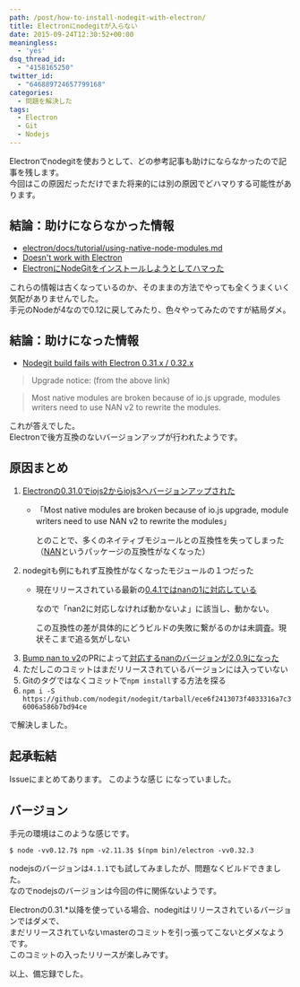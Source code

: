 ```yaml
---
path: /post/how-to-install-nodegit-with-electron/
title: Electronにnodegitが入らない
date: 2015-09-24T12:30:52+00:00
meaningless:
  - 'yes'
dsq_thread_id:
  - "4158165250"
twitter_id:
  - "646889724657799168"
categories:
  - 問題を解決した
tags:
  - Electron
  - Git
  - Nodejs
---
```

Electronでnodegitを使おうとして、どの参考記事も助けにならなかったので記事を残します。  
今回はこの原因だっただけでまた将来的には別の原因でどハマりする可能性があります。

<!--more-->

結論：助けにならなかった情報
----------------------------------------

* [electron/docs/tutorial/using-native-node-modules.md](https://github.com/atom/electron/blob/master/docs/tutorial/using-native-node-modules.md)
* [Doesn't work with Electron](https://github.com/nodegit/nodegit/issues/574)
* [ElectronにNodeGitをインストールしようとしてハマった](http://b.amberfrog.net/post/119528788216/electron%E3%81%ABnodegit%E3%82%92%E3%82%A4%E3%83%B3%E3%82%B9%E3%83%88%E3%83%BC%E3%83%AB%E3%81%97%E3%82%88%E3%81%86%E3%81%A8%E3%81%97%E3%81%A6%E3%83%8F%E3%83%9E%E3%81%A3%E3%81%9F)

これらの情報は古くなっているのか、そのままの方法でやっても全くうまくいく気配がありませんでした。  
手元のNodeが4なので0.12に戻してみたり、色々やってみたのですが結局ダメ。

結論：助けになった情報
----------------------------------------

* [Nodegit build fails with Electron 0.31.x / 0.32.x](https://github.com/nodegit/nodegit/issues/686)

> Upgrade notice: (from the above link)
    
> Most native modules are broken because of io.js upgrade, modules writers need to use NAN v2 to rewrite the modules.

これが答えでした。  
Electronで後方互換のないバージョンアップが行われたようです。

原因まとめ
----------------------------------------

1. [Electronの0.31.0でiojs2からiojs3へバージョンアップされた](https://github.com/atom/electron/releases/tag/v0.31.0) 
    * 「Most native modules are broken because of io.js upgrade, module writers need to use NAN v2 to rewrite the modules」

      とのことで、多くのネイティブモジュールとの互換性を失ってしまった（[NAN](https://github.com/nodejs/nan)というパッケージの互換性がなくなった）
2. nodegitも例にもれず互換性がなくなったモジュールの１つだった 
    * 現在リリースされている最新の[0.4.1ではnanの1に対応している](https://github.com/nodegit/nodegit/blob/v0.4.1/package.json#L73)

      なので「nan2に対応しなければ動かないよ」に該当し、動かない。

      この互換性の差が具体的にどうビルドの失敗に繋がるのかは未調査。現状そこまで追る気がしない
3. [Bump nan to v2](https://github.com/nodegit/nodegit/pull/702)のPRによって[対応するnanのバージョンが2.0.9になった](https://github.com/nodegit/nodegit/commit/9bc60984f8765049b70eb6f84a3276dc96aad419#diff-b9cfc7f2cdf78a7f4b91a753d10865a2)
4. ただしこのコミットはまだリリースされているバージョンには入っていない
5. Gitのタグではなくコミットで`npm install`する方法を探る
6. `npm i -S https://github.com/nodegit/nodegit/tarball/ece6f2413073f4033316a7c36006a586b7bd94ce`

で解決しました。

起承転結
----------------------------------------

Issueにまとめてあります。 <span class="removed_link" title="https://github.com/Leko/revy/issues/16">このような感じ</span> になっていました。

バージョン
----------------------------------------

手元の環境はこのような感じです。

```
$ node -vv0.12.7$ npm -v2.11.3$ $(npm bin)/electron -vv0.32.3
```

nodejsのバージョンは`4.1.1`でも試してみましたが、問題なくビルドできました。  
なのでnodejsのバージョンは今回の件に関係ないようです。

Electronの0.31.*以降を使っている場合、nodegitはリリースされているバージョンではダメで、  
まだリリースされていないmasterのコミットを引っ張ってこないとダメなようです。  
このコミットの入ったリリースが楽しみです。

以上、備忘録でした。

<div style="font-size:0px;height:0px;line-height:0px;margin:0;padding:0;clear:both">
</div>